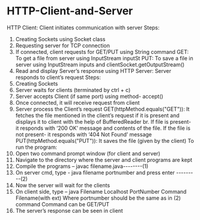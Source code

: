 # HTTP-Client-and-Server
HTTP Client: Client initiates communication with server
Steps:
1. Creating Sockets using Socket class
2. Requesting server for TCP connection
3. If connected, client requests for GET/PUT using String command
GET: To get a file from server using InputStream inputSt
PUT: To save a file in server using InputStream inputs and clientSocket.getOutputStream()
4. Read and display Server’s response using
HTTP Server: Server responds to client’s request
Steps:
1. Creating Sockets
2. Server waits for clients (terminated by ctrl + c)
3. Server accepts Client (if same port) using method- accept()
4. Once connected, it will receive request from client
5. Server process the Client’s request
GET(httpMethod.equals("GET")): It fetches the file mentioned in the client’s request if it
is present and displays it to client with the help of BufferedReader br.
If file is present- it responds with ‘200 OK’ message and contents of the file.
If the file is not present- it responds with ‘404 Not Found’ message
PUT(httpMethod.equals("PUT")): It saves the file (given by the client)
To run the program:
1. Open two command prompt window (for client and server)
2. Navigate to the directory where the server and client programs are kept
3. Compile the programs – javac filename.java--------(1)
4. On server cmd, type - java filename portnumber and press enter ---------(2)
5. Now the server will wait for the clients
6. On client side, type – java Filename Localhost PortNumber Command Filename(with ext)
Where portnumber should be the same as in (2) command
Command can be GET/PUT
7. The server’s response can be seen in client
